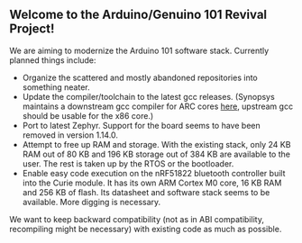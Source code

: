 ## Welcome to the Arduino/Genuino 101 Revival Project!

We are aiming to modernize the Arduino 101 software stack. Currently planned things include:
- Organize the scattered and mostly abandoned repositories into something neater.
- Update the compiler/toolchain to the latest gcc releases. (Synopsys maintains a downstream gcc compiler for ARC cores [here](https://github.com/foss-for-synopsys-dwc-arc-processors/toolchain), upstream gcc should be usable for the x86 core.)
- Port to latest Zephyr. Support for the board seems to have been removed in version 1.14.0.
- Attempt to free up RAM and storage. With the existing stack, only 24 KB RAM out of 80 KB and 196 KB storage out of 384 KB are available to the user. The rest is taken up by the RTOS or the bootloader.
- Enable easy code execution on the nRF51822 bluetooth controller built into the Curie module. It has its own ARM Cortex M0 core, 16 KB RAM and 256 KB of flash. Its datasheet and software stack seems to be available. More digging is necessary.

We want to keep backward compatibility (not as in ABI compatibility, recompiling might be necessary) with existing code as much as possible.
